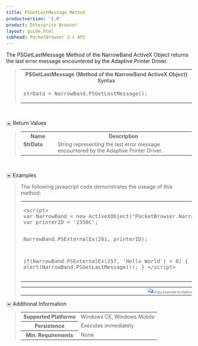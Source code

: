 ```yaml
---
title: PSGetLastMessage Method
productversion: '1.8'
product: Enterprise Browser
layout: guide.html
subhead: PocketBrowser 3.x API
---
```


The PSGetLastMessage Method of the NarrowBand ActiveX Object returns the last error message encountered by the Adaptive Printer Driver.

<div id="SyntaxSpan" style="display:block">
<blockquote>
<table class="clsSyntax" cellspacing="1" cellpadding="3" width="95%">
<tr>
<th class="clsSyntaxHeadings">PSGetLastMessage (Method of the NarrowBand ActiveX Object) Syntax
</th>
</tr>
<tr>
<td class="clsSyntaxCells">
<pre class="clsSyntaxCells">strData = NarrowBand.PSGetLastMessage();</pre>
</td>
</tr>
</table>
</blockquote><br></div>
<p class="clsRef"><span class="ToggleView" onclick="ToggleSpan('axReturnsSpan', 'aximgReturnsToggle')"><img align="absmiddle" id="aximgReturnsToggle" alt="axReturns Toggle" onmouseover="this.style.cursor='hand'" src="../../Resources/ToggleCollapse.gif"></span>
Return Values
</p>
<div id="axReturnsSpan" style="display:block">
<blockquote>
<table class="clsSyntax" cellspacing="1" cellpadding="3" width="95%">
<col width="20%">
<col width="80%">
<tr>
<th class="clsSyntaxHeadings">Name</th>
<th class="clsSyntaxHeadings">Description</th>
</tr>
<tr>
<td class="clsSyntaxCells" valign="top"><b>StrData</b></td>
<td class="clsSyntaxCells" style="text-align:left;">String representing the last error message encountered by the Adaptive Printer Driver.</td>
</tr>
</table>
</blockquote><br></div>
<p class="clsRef"><span class="ToggleView" onclick="ToggleSpan('ExamplesSpan', 'imgExamplesToggle')"><img align="absmiddle" id="imgExamplesToggle" alt="Examples Toggle" onmouseover="this.style.cursor='hand'" src="../../Resources/ToggleCollapse.gif"></span>
Examples
</p>
<div id="ExamplesSpan" style="display:block">
<blockquote>
<p>The following javascript code demonstrates the useage of this method:</p>
<table class="clsSyntax" cellspacing="1" cellpadding="3" width="95%">
<tr>
<td>
<pre class="clsSyntaxCells">
&lt;script&gt;
var NarrowBand = new ActiveXObject("PocketBrowser.NarrowBand");
var printerID = '2350C';

NarrowBand.PSExternalEx(261, printerID);

if(NarrowBand.PSExternalEx(257, 'Hello World') &gt; 0)
{
alert(NarrowBand.PSGetLastMessage());
}
&lt;/script&gt;
</pre>
</td>
</tr>
</table>
<table cellspacing="1" cellpadding="3" width="95%">
<col width="85%">
<col width="15%">
<tr align="right">
<td></td>
<td valign="bottom" style="border-bottom-style: none;font-weight:normal;font-size:xx-small;"><nobr><img id="imgCopyDefaults" alt="Copy example to clipboard" onmouseover="this.style.cursor='hand'" src="../../Resources/CopyDefaults.gif" onclick="CopyTemplate('ID0EDB');">
		Copy example to clipboard
	</nobr></td>
</tr>
</table>
<div id="Examples" style="display:none"><textarea id="ID0EDB">&lt;!-- 
The following javascript code demonstrates the useage of this method:
--&gt;

&lt;script&gt;
var NarrowBand = new ActiveXObject("PocketBrowser.NarrowBand");
var printerID = '2350C';

NarrowBand.PSExternalEx(261, printerID);

if(NarrowBand.PSExternalEx(257, 'Hello World') &gt; 0)
{
alert(NarrowBand.PSGetLastMessage());
}
&lt;/script&gt;
</textarea></div>
</blockquote>
</div>
<p class="clsRef"><span class="ToggleView" onclick="ToggleSpan('InfoSpan', 'imgInfoToggle')"><img align="absmiddle" id="imgInfoToggle" alt="Info Toggle" onmouseover="this.style.cursor='hand'" src="../../Resources/ToggleCollapse.gif"></span>
Additional Information
</p>
<div id="InfoSpan" style="display:block">
<blockquote>
<table>
<tr>
<th>Supported Platforms</th>
<td>Windows CE, Windows Mobile</td>
</tr>
<tr>
<th>Persistence</th>
<td>Executes immediately</td>
</tr>
<tr>
<th>Min. Requirements</th>
<td>None</td>
</tr>
</table>
</blockquote><br></div>
<div id="DefaultParamsSpan" style="display:none">
<pre><textarea id="DefaultParameters"></textarea></pre>
</div>
